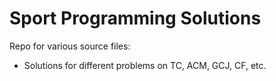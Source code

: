 Sport Programming Solutions
==================
Repo for various source files:
* Solutions for different problems on TC, ACM, GCJ, CF, etc.